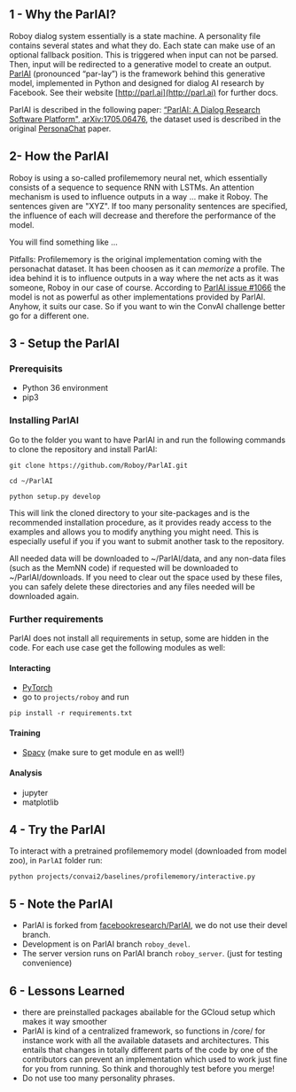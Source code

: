 ## 1 - Why the ParlAI?
Roboy dialog system essentially is a state machine. A personality file contains several states and what they do. Each state can make use of an optional fallback position. This is triggered when input can not be parsed. Then, input will be redirected to a generative model to create an output. [ParlAI](https://github.com/Roboy/ParlAI/) (pronounced “par-lay”) is the framework behind this generative model, implemented in Python and designed for dialog AI research by Facebook. See their website [http://parl.ai](http://parl.ai) for further docs.

ParlAI is described in the following paper: [“ParlAI: A Dialog Research Software Platform", arXiv:1705.06476](https://arxiv.org/abs/1705.06476), the dataset used is described in the original [PersonaChat](https://arxiv.org/pdf/1801.07243.pdf) paper.

## 2- How the ParlAI
Roboy is using a so-called profilememory neural net, which essentially consists of a sequence to sequence RNN with LSTMs. An attention mechanism is used to influence outputs in a way ... make it Roboy. The sentences given  are "XYZ". If too many personality sentences are specified, the influence of each will decrease and therefore the performance of the model.   

You will find something like ...

Pitfalls: Profilememory is the original implementation coming with the personachat dataset. It has been choosen as it can _memorize_ a profile. The idea behind it is to influence outputs in a way where the net acts as it was someone, Roboy in our case of course. According to [ParlAI issue #1066](https://github.com/facebookresearch/ParlAI/issues/1066) the model is not as powerful as other implementations provided by ParlAI. Anyhow, it suits our case. So if you want to win the ConvAI challenge better go for a different one. 

## 3 - Setup the ParlAI
### Prerequisits
- Python 36 environment
- pip3

### Installing ParlAI
Go to the folder you want to have ParlAI in and run the following commands to clone the repository and install ParlAI:
```
git clone https://github.com/Roboy/ParlAI.git
```
```
cd ~/ParlAI
```
```
python setup.py develop
```
This will link the cloned directory to your site-packages and is the recommended installation procedure, as it provides ready access to the examples and allows you to modify anything you might need. This is especially useful if you if you want to submit another task to the repository.

All needed data will be downloaded to ~/ParlAI/data, and any non-data files (such as the MemNN code) if requested will be downloaded to ~/ParlAI/downloads. If you need to clear out the space used by these files, you can safely delete these directories and any files needed will be downloaded again. 

### Further requirements
ParlAI does not install all requirements in setup, some are hidden in the code. For each use case get the following modules as well:

#### Interacting
- [PyTorch](http://pytorch.org/)
- go to `projects/roboy` and run
```
pip install -r requirements.txt
```

#### Training
- [Spacy](https://spacy.io/usage/) (make sure to get module en as well!) 

#### Analysis
- jupyter
- matplotlib

## 4 - Try the ParlAI

To interact with a pretrained profilememory model (downloaded from model zoo), in `ParlAI` folder run:
```
python projects/convai2/baselines/profilememory/interactive.py 
```

## 5 - Note the ParlAI
- ParlAI is forked from [facebookresearch/ParlAI](https://github.com/facebookresearch/ParlAI), we do not use their devel branch. 
- Development is on ParlAI branch `roboy_devel`.
- The server version runs on ParlAI branch `roboy_server`. (just for testing convenience)

## 6 - Lessons Learned 
- there are preinstalled packages abailable for the GCloud setup which makes it way smoother
- ParlAI is kind of a centralized framework, so functions in /core/ for instance work with all the available datasets and architectures. This entails that changes in totally different parts of the code by one of the contributors can prevent an implementation which used to work just fine for you from running. So think and thoroughly test before you merge!
- Do not use too many personality phrases.

